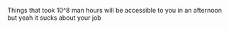 Things that took 10^8 man hours will be accessible to you in an afternoon but yeah it sucks about your job

